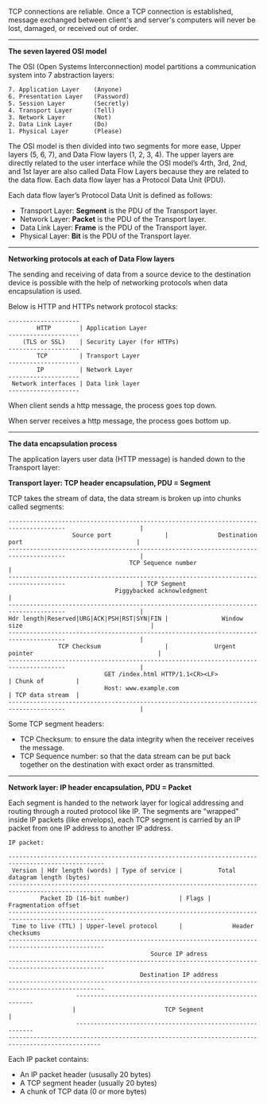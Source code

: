 TCP connections are reliable. Once a TCP connection is established, message exchanged between client's and server's computers will never be lost, damaged, or received out of order.

---

**The seven layered OSI model**

The OSI (Open Systems Interconnection) model partitions a communication system into 7 abstraction layers:

```
7. Application Layer    (Anyone)
6. Presentation Layer   (Password)
5. Session Layer        (Secretly)
4. Transport Layer      (Tell)
3. Network Layer        (Not)
2. Data Link Layer      (Do)
1. Physical Layer       (Please)
```

The OSI model is then divided into two segments for more ease, Upper layers (5, 6, 7), and Data Flow layers (1, 2, 3, 4). The upper layers are directly related to the  user interface while the OSI model’s 4rth, 3rd, 2nd, and 1st layer are also called Data Flow Layers because they are related to the data flow. Each data flow layer has a Protocol Data Unit (PDU).

Each data flow layer’s Protocol Data Unit is defined as follows:
- Transport Layer: **Segment** is the PDU of the Transport layer.
- Network Layer: **Packet** is the PDU of the Transport layer.
- Data Link Layer: **Frame** is the PDU of the Transport layer.
- Physical Layer: **Bit** is the PDU of the Transport layer.

---

**Networking protocols at each of Data Flow layers**

The sending and receiving of data from a source device to the destination device is possible with the help of networking protocols when data encapsulation is used.

Below is HTTP and HTTPs network protocol stacks:

```
-------------------- 
        HTTP        | Application Layer
--------------------
    (TLS or SSL)    | Security Layer (for HTTPs)
--------------------
        TCP         | Transport Layer
--------------------
        IP          | Network Layer
--------------------
 Network interfaces | Data link layer
--------------------
```

When client sends a http message, the process goes top down.

When server receives a http message, the process goes bottom up.

---

**The data encapsulation process**

The application layers user data (HTTP message) is handed down to the Transport layer:

**Transport layer: TCP header encapsulation, PDU = Segment**

TCP takes the stream of data, the data stream is broken up into chunks called segments:

```
--------------------------------------------------------------------------------------                     |
                  Source port               |              Destination port                                |
--------------------------------------------------------------------------------------                     |
                                  TCP Sequence number                                                      |
--------------------------------------------------------------------------------------                     | TCP Segment
                              Piggybacked acknowledgment                                                   |
--------------------------------------------------------------------------------------                     |
Hdr length|Reserved|URG|ACK|PSH|RST|SYN|FIN |               Window size                                    |  
--------------------------------------------------------------------------------------                     |
              TCP Checksum                  |             Urgent pointer                                   |
--------------------------------------------------------------------------------------                     |
                           GET /index.html HTTP/1.1<CR><LF>                             | Chunk of         |
                           Host: www.example.com                                        | TCP data stream  |
--------------------------------------------------------------------------------------                     |
```

Some TCP segment headers:
- TCP Checksum: to ensure the data integrity when the receiver receives the message.
- TCP Sequence number: so that the data stream can be put back together on the destination with exact order as transmitted.

---

**Network layer: IP header encapsulation, PDU = Packet**

Each segment is handed to the network layer for logical addressing and routing through a routed protocol like IP. The segments are "wrapped" inside IP packets (like envelops), each TCP segment is carried by an IP packet from one IP address to another IP address.

```
IP packet:

-------------------------------------------------------------------------------------------------
 Version | Hdr length (words) | Type of service |          Total datagram length (bytes)
-------------------------------------------------------------------------------------------------
         Packet ID (16-bit number)              | Flags |     Fragmentation offset
-------------------------------------------------------------------------------------------------
 Time to live (TTL) | Upper-level protocol      |              Header checksums
-------------------------------------------------------------------------------------------------
                                        Source IP adress
-------------------------------------------------------------------------------------------------
                                     Destination IP address
-------------------------------------------------------------------------------------------------
                   ----------------------------------------------------------
                  |                         TCP Segment                      |           
                   ----------------------------------------------------------  
------------------------------------------------------------------------------------------------
```

Each IP packet contains:
- An IP packet header (ususally 20 bytes)
- A TCP segment header (usually 20 bytes)
- A chunk of TCP data (0 or more bytes)












